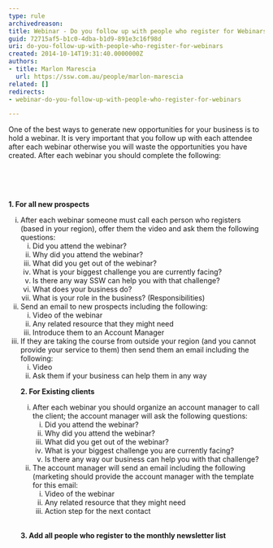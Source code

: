 ```yaml
---
type: rule
archivedreason: 
title: Webinar - Do you follow up with people who register for Webinars?
guid: 72715af5-b1c0-4dba-b1d9-891e3c16f98d
uri: do-you-follow-up-with-people-who-register-for-webinars
created: 2014-10-14T19:31:40.0000000Z
authors:
- title: Marlon Marescia
  url: https://ssw.com.au/people/marlon-marescia
related: []
redirects:
- webinar-do-you-follow-up-with-people-who-register-for-webinars

---
```



<p class="ssw15-rteElement-P">One of the best ways to generate new opportunities for your business is to hold a webinar. It is very important that you follow up with each attendee after each webinar otherwise you will waste the opportunities you have created. After each webinar you should complete the following&#58;​</p>
<br><excerpt class='endintro'></excerpt><br>
​ 
<p> 
   <strong>1. For all new prospects</strong></p><ol style="list-style-type&#58;lower-roman;"><li>After each webinar someone must call each person who registers (based in your region), offer them the video and ask them the following questions&#58; 
      <ol style="list-style-type&#58;lower-roman;"><li>Did you attend the webinar?&#160;</li><li>Why did you attend the webinar?</li><li>What did you get out of the webinar?&#160;</li><li>What is your biggest challenge you are currently facing?&#160;</li><li>Is there any way SSW can help you with that challenge?&#160;</li><li>What does your business do?</li><li>What is your role in the business? (Responsibilities)&#160;</li></ol></li><li>​​Send an email to new prospects including the following&#58; 
      <ol style="list-style-type&#58;lower-roman;"><li>Video of the webinar&#160;</li><li>Any related resource that they might need&#160;</li><li>Introduce them to an Account Manager</li></ol></li><li>If they are taking the course from outside your region (and you cannot provide your service to them) then send them an email including the following&#58; 
      <ol style="list-style-type&#58;lower-roman;"><li>​​Video&#160;</li><li>Ask them if your business can help them in any way</li></ol></li><p> 
      <strong>2. For Existing clients</strong></p>
   <ol style="list-style-type&#58;lower-roman;">
      <li>​After each webinar you should organize an account manager to call the client; the account manager will ask the following questions&#58; 
         <ol style="list-style&#58;lower-roman;"><li>Did you attend the webinar?&#160;</li><li>Why did you attend the webinar?</li><li>What did you get out of the webinar?&#160;</li><li>What is your biggest challenge you are currently facing?&#160;</li><li>Is there any way our business can help you with that challenge?&#160;</li></ol></li><li>The account manager will send an email including the following (marketing should provide the account manager with the template for this email&#58; 
         <ol style="list-style&#58;lower-roman;"><li>Video of the webinar&#160;</li><li>Any related resource that they might need&#160;</li><li>Action step for the next contact&#160;</li></ol></li></ol>​ 
   <p> 
      <strong>3. Add all people who register to the monthly newsletter list​</strong></p> ​</ol>​


